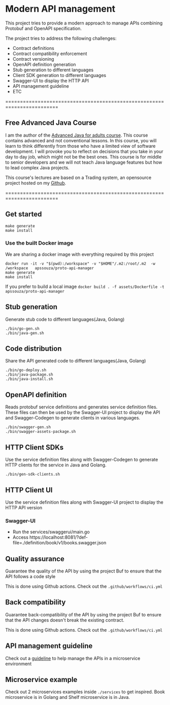 # Modern API management
This project tries to provide a modern approach to manage APIs 
combining Protobuf and OpenAPI specification.
 
The project tries to address the following challenges:
- Contract definitions
- Contract compatibility enforcement 
- Contract versioning
- OpenAPI definition generation
- Stub generation to different languages
- Client SDK generation to different languages
- Swagger-UI to display the HTTP API
- API management guideline 
- ETC


========================================================================
## Free Advanced Java Course
I am the author of the [Advanced Java for adults course](https://www.udemy.com/course/advanced-java-for-adults/?referralCode=8014CCF0A5A931ADED5F). This course contains advanced and not conventional lessons. In this course, you will learn to think differently from those who have a limited view of software development. I will provoke you to reflect on decisions that you take in your day to day job, which might not be the best ones. This course is for middle to senior developers and we will not teach Java language features but how to lead complex Java projects. 

This course's lectures are based on a Trading system, an opensource project hosted on my [Github](https://github.com/apssouza22/trading-system).

========================================================================


## Get started

```
make generate
make install
```

### Use the built Docker image
We are sharing a docker image with everything required by this project

```
docker run -it -v "$(pwd):/workspace" -v "$HOME"/.m2:/root/.m2  -w /workspace   apssouza/proto-api-manager
make generate
make install
```

If you prefer to build a local image `docker build . -f assets/Dockerfile -t apssouza/proto-api-manager` 


## Stub generation
Generate stub code to different languages(Java, Golang)

```
./bin/go-gen.sh
./bin/java-gen.sh
```

## Code distribution
Share the API generated code to different languages(Java, Golang)

```
./bin/go-deploy.sh
./bin/java-package.sh
./bin/java-install.sh
```
## OpenAPI definition 
Reads protobuf service definitions and generates service definition files.
These files can then be used by the Swagger-UI project to display the API and Swagger-Codegen to generate clients in various languages.

```
./bin/swagger-gen.sh
./bin/swagger-assets-package.sh
```

## HTTP Client SDKs
Use the service definition files along with Swagger-Codegen to generate HTTP clients for the service in Java and Golang.

```
./bin/gen-sdk-clients.sh
```

## HTTP Client UI
Use the service definition files along with Swagger-UI project to display the HTTP API version

### Swagger-UI
- Run the services/swaggerui/main.go
- Access https://localhost:8081/?def-file=./definition/book/v1/books.swagger.json

## Quality assurance 
Guarantee the quality of the API by using the project Buf to ensure that the API follows a 
code style

This is done using Github actions. Check out the `.github/workflows/ci.yml`

## Back compatibility
Guarantee back-compatibility of the API by using the project Buf to ensure that the API 
changes doesn't break the existing contract.

This is done using Github actions. Check out the `.github/workflows/ci.yml`

## API management guideline 
Check out a [guideline](https://github.com/apssouza22/modern-api-management/tree/master/guidelines) to help manage the APIs in a microservice environment

## Microservice example
Check out 2 microservices examples inside `./services` to get inspired. Book microservice is in Golang and
Shelf microservice is in Java.

